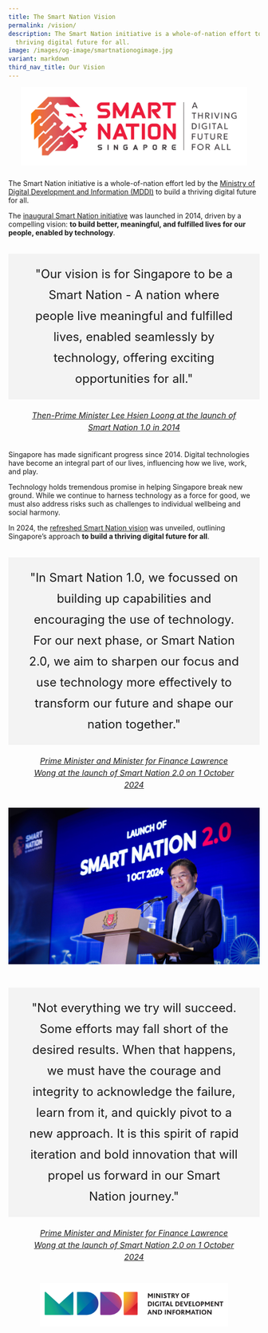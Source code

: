 ```yaml
---
title: The Smart Nation Vision
permalink: /vision/
description: The Smart Nation initiative is a whole-of-nation effort to build a
  thriving digital future for all.
image: /images/og-image/smartnationogimage.jpg
variant: markdown
third_nav_title: Our Vision
---
```

<center><div style="width:90%; padding: 0px 0px 10px 0px;"><img src="/images/abt-smart-nation/snvision.jpg" alt="Smart Nation"></div></center>

The Smart Nation initiative is a whole-of-nation effort led by the [Ministry of Digital Development and Information (MDDI)](https://mddi.gov.sg) to build a thriving digital future for all.

The [inaugural Smart Nation initiative](/sn1) was launched in 2014, driven by a compelling vision: **to build better, meaningful, and fulfilled lives for our people, enabled by technology**.


<div style="padding: 20px 0px 0px 0px"></div>

<center><div style="font-size:24px; font-weight: 400; line-height: 1.75; background-color: #f3f3f3; ; padding: 20px 40px 20px 40px; margin-left: 0;">"Our vision is for Singapore to be a Smart Nation - A nation where people live meaningful and fulfilled lives, enabled seamlessly by technology, offering exciting opportunities for all."<br></div><div style="font-size:16px; line-height: 1.5; padding: 20px 40px 20px 40px;"><i><a href="https://www.pmo.gov.sg/Newsroom/transcript-prime-minister-lee-hsien-loongs-speech-smart-nation-launch-24-november">Then-Prime Minister Lee Hsien Loong at the launch of Smart Nation 1.0 in 2014</a></i></div></center>

Singapore has made significant progress since 2014. Digital technologies have become an integral part of our lives, influencing how we live, work, and play.

Technology holds tremendous promise in helping Singapore break new ground. While we continue to harness technology as a force for good, we must also address risks such as challenges to individual wellbeing and social harmony.

In 2024, the [refreshed Smart Nation vision](/sn2) was unveiled, outlining Singapore’s approach **to build a thriving digital future for all**.

<div style="padding: 20px 0px 0px 0px"></div>

<center><div style="font-size:24px; font-weight: 400; line-height: 1.75; background-color: #f3f3f3;  padding: 20px 40px 20px 40px; margin-left: 0;">"In Smart Nation 1.0, we focussed on building up capabilities and encouraging the use of technology. For our next phase, or Smart Nation 2.0, we aim to sharpen our focus and use technology more effectively to transform our future and shape our nation together."<br></div><div style="font-size:16px; line-height: 1.5; padding: 20px 40px 10px 40px;"><i><a href="https://www.pmo.gov.sg/Newsroom/PM-Lawrence-Wong-at-the-Launch-of-Smart-Nation">Prime Minister and Minister for Finance Lawrence Wong at the launch of Smart Nation 2.0 on 1 October 2024</a></i></div></center>

<div style="padding: 10px 0px 0px 0px"></div>

![PM Lawrence Wong at the launch of Smart Nation 2.0 on 1 October 2024](/images/abt-smart-nation/PM_Wong_SN2_Launch.jpg)

<div style="padding: 10px 0px 0px 0px"></div>

<div style="padding: 20px 0px 0px 0px"></div>

<center><div style="font-size:24px; font-weight: 400; line-height: 1.75; background-color: #f3f3f3; ; padding: 20px 40px 20px 40px; margin-left: 0;">"Not everything we try will succeed. Some efforts may fall short of the desired results. When that happens, we must have the courage and integrity to acknowledge the failure, learn from it, and quickly pivot to a new approach. It is this spirit of rapid iteration and bold innovation that will propel us forward in our Smart Nation journey."<br></div><div style="font-size:16px; line-height: 1.5; ;padding: 20px 40px 10px 40px;"><i><a href="https://www.pmo.gov.sg/Newsroom/PM-Lawrence-Wong-at-the-Launch-of-Smart-Nation">Prime Minister and Minister for Finance Lawrence Wong at the launch of Smart Nation 2.0 on 1 October 2024</a></i></div></center>

<center><div style="width:75%; padding: 30px 0px 20px 0px;"><a href="https://mddi.gov.sg/" target="new"><img src="/images/abt-smart-nation/MDDI_LOGO.png" alt="MDDI"></a></div></center>